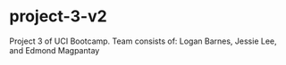 # project-3-v2
Project 3 of UCI Bootcamp. Team consists of: Logan Barnes, Jessie Lee, and Edmond Magpantay
